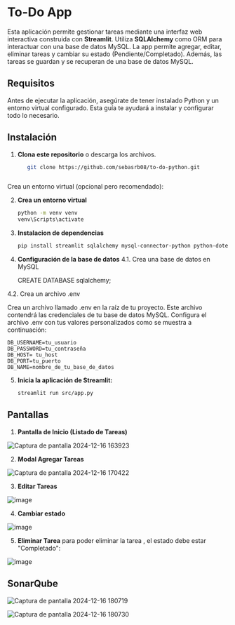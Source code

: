 
# To-Do App 

Esta aplicación permite gestionar tareas mediante una interfaz web interactiva construida con **Streamlit**. Utiliza **SQLAlchemy** como ORM para interactuar con una base de datos MySQL. La app permite agregar, editar, eliminar tareas y cambiar su estado (Pendiente/Completado). Además, las tareas se guardan y se recuperan de una base de datos MySQL.

## Requisitos

Antes de ejecutar la aplicación, asegúrate de tener instalado Python y un entorno virtual configurado. Esta guía te ayudará a instalar y configurar todo lo necesario.


## Instalación

1. **Clona este repositorio** o descarga los archivos.

   ```bash
      git clone https://github.com/sebasrb08/to-do-python.git



Crea un entorno virtual (opcional pero recomendado):

2. **Crea un entorno virtual**

    ```bash
    python -m venv venv
    venv\Scripts\activate


3. **Instalacion de dependencias**
    ```bash
    pip install streamlit sqlalchemy mysql-connector-python python-dotenv

4. **Configuración de la base de datos**
4.1. Crea una base de datos en MySQL

    CREATE DATABASE sqlalchemy;

4.2. Crea un archivo .env

Crea un archivo llamado .env en la raíz de tu proyecto. Este archivo contendrá las credenciales de tu base de datos MySQL. Configura el archivo .env con tus valores personalizados como se muestra a continuación:

    DB_USERNAME=tu_usuario
    DB_PASSWORD=tu_contraseña
    DB_HOST= tu_host
    DB_PORT=tu_puerto
    DB_NAME=nombre_de_tu_base_de_datos


5. **Inicia la aplicación de Streamlit:**

    ```bash
    streamlit run src/app.py
    ```


## Pantallas

1. **Pantalla de Inicio (Listado de Tareas)**

![Captura de pantalla 2024-12-16 163923](https://github.com/user-attachments/assets/b010dee3-3610-413f-a069-4490727a8c79)


2. **Modal Agregar Tareas**

![Captura de pantalla 2024-12-16 170422](https://github.com/user-attachments/assets/8ed2b3a0-83ae-479e-800c-1b055827e158)


3. **Editar Tareas**

![image](https://github.com/user-attachments/assets/3167e177-a1c1-4325-a6e9-1733482a75a2)


4. **Cambiar estado**

![image](https://github.com/user-attachments/assets/0c05825d-4f4a-4440-8e65-65b560bc7970)


5. **Eliminar Tarea**
para poder eliminar la tarea , el estado debe estar "Completado":

![image](https://github.com/user-attachments/assets/9be07848-3347-40c6-bb5c-1a51a7165b38)


## SonarQube

![Captura de pantalla 2024-12-16 180719](https://github.com/user-attachments/assets/87560835-6857-46df-98b0-76d579cb086a)


![Captura de pantalla 2024-12-16 180730](https://github.com/user-attachments/assets/6e29b2c0-cc06-40c4-ab8f-4464cce20aae)




